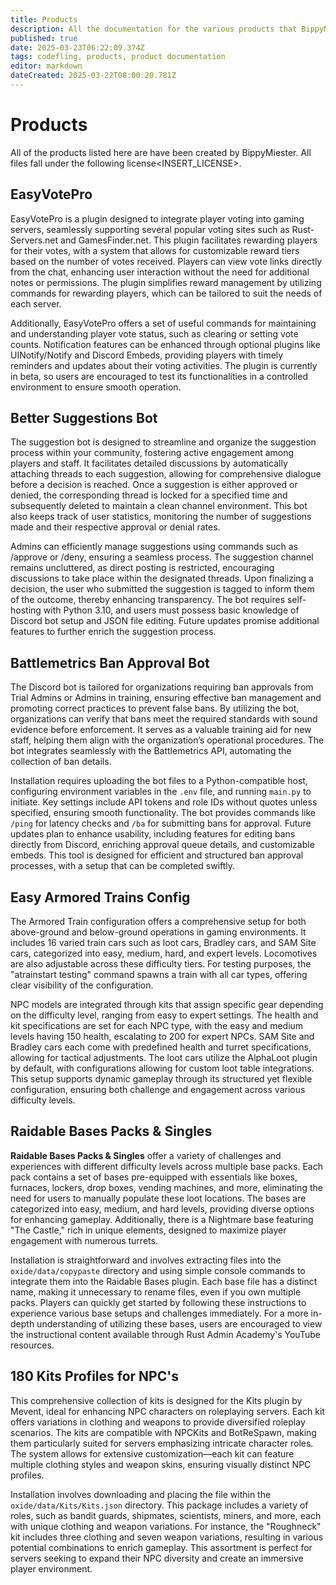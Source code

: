 ```yaml
---
title: Products
description: All the documentation for the various products that BippyMiester has created, sold, or given away for free.
published: true
date: 2025-03-23T06:22:09.374Z
tags: codefling, products, product documentation
editor: markdown
dateCreated: 2025-03-22T08:00:20.781Z
---
```


# Products

All of the products listed here are have been created by BippyMiester. All files fall under the following license<INSERT_LICENSE>.

## EasyVotePro

EasyVotePro is a plugin designed to integrate player voting into gaming servers, seamlessly supporting several popular voting sites such as Rust-Servers.net and GamesFinder.net. This plugin facilitates rewarding players for their votes, with a system that allows for customizable reward tiers based on the number of votes received. Players can view vote links directly from the chat, enhancing user interaction without the need for additional notes or permissions. The plugin simplifies reward management by utilizing commands for rewarding players, which can be tailored to suit the needs of each server.

Additionally, EasyVotePro offers a set of useful commands for maintaining and understanding player vote status, such as clearing or setting vote counts. Notification features can be enhanced through optional plugins like UINotify/Notify and Discord Embeds, providing players with timely reminders and updates about their voting activities. The plugin is currently in beta, so users are encouraged to test its functionalities in a controlled environment to ensure smooth operation.

## Better Suggestions Bot

The suggestion bot is designed to streamline and organize the suggestion process within your community, fostering active engagement among players and staff. It facilitates detailed discussions by automatically attaching threads to each suggestion, allowing for comprehensive dialogue before a decision is reached. Once a suggestion is either approved or denied, the corresponding thread is locked for a specified time and subsequently deleted to maintain a clean channel environment. This bot also keeps track of user statistics, monitoring the number of suggestions made and their respective approval or denial rates.

Admins can efficiently manage suggestions using commands such as /approve or /deny, ensuring a seamless process. The suggestion channel remains uncluttered, as direct posting is restricted, encouraging discussions to take place within the designated threads. Upon finalizing a decision, the user who submitted the suggestion is tagged to inform them of the outcome, thereby enhancing transparency. The bot requires self-hosting with Python 3.10, and users must possess basic knowledge of Discord bot setup and JSON file editing. Future updates promise additional features to further enrich the suggestion process.

## Battlemetrics Ban Approval Bot

The Discord bot is tailored for organizations requiring ban approvals from Trial Admins or Admins in training, ensuring effective ban management and promoting correct practices to prevent false bans. By utilizing the bot, organizations can verify that bans meet the required standards with sound evidence before enforcement. It serves as a valuable training aid for new staff, helping them align with the organization’s operational procedures. The bot integrates seamlessly with the Battlemetrics API, automating the collection of ban details.

Installation requires uploading the bot files to a Python-compatible host, configuring environment variables in the `.env` file, and running `main.py` to initiate. Key settings include API tokens and role IDs without quotes unless specified, ensuring smooth functionality. The bot provides commands like `/ping` for latency checks and `/ba` for submitting bans for approval. Future updates plan to enhance usability, including features for editing bans directly from Discord, enriching approval queue details, and customizable embeds. This tool is designed for efficient and structured ban approval processes, with a setup that can be completed swiftly.

## Easy Armored Trains Config

The Armored Train configuration offers a comprehensive setup for both above-ground and below-ground operations in gaming environments. It includes 16 varied train cars such as loot cars, Bradley cars, and SAM Site cars, categorized into easy, medium, hard, and expert levels. Locomotives are also adjustable across these difficulty tiers. For testing purposes, the "atrainstart testing" command spawns a train with all car types, offering clear visibility of the configuration.

NPC models are integrated through kits that assign specific gear depending on the difficulty level, ranging from easy to expert settings. The health and kit specifications are set for each NPC type, with the easy and medium levels having 150 health, escalating to 200 for expert NPCs. SAM Site and Bradley cars each come with predefined health and turret specifications, allowing for tactical adjustments. The loot cars utilize the AlphaLoot plugin by default, with configurations allowing for custom loot table integrations. This setup supports dynamic gameplay through its structured yet flexible configuration, ensuring both challenge and engagement across various difficulty levels.

## Raidable Bases Packs & Singles

**Raidable Bases Packs & Singles** offer a variety of challenges and experiences with different difficulty levels across multiple base packs. Each pack contains a set of bases pre-equipped with essentials like boxes, furnaces, lockers, drop boxes, vending machines, and more, eliminating the need for users to manually populate these loot locations. The bases are categorized into easy, medium, and hard levels, providing diverse options for enhancing gameplay. Additionally, there is a Nightmare base featuring "The Castle," rich in unique elements, designed to maximize player engagement with numerous turrets.

Installation is straightforward and involves extracting files into the `oxide/data/copypaste` directory and using simple console commands to integrate them into the Raidable Bases plugin. Each base file has a distinct name, making it unnecessary to rename files, even if you own multiple packs. Players can quickly get started by following these instructions to experience various base setups and challenges immediately. For a more in-depth understanding of utilizing these bases, users are encouraged to view the instructional content available through Rust Admin Academy's YouTube resources.

## 180 Kits Profiles for NPC's

This comprehensive collection of kits is designed for the Kits plugin by Mevent, ideal for enhancing NPC characters on roleplaying servers. Each kit offers variations in clothing and weapons to provide diversified roleplay scenarios. The kits are compatible with NPCKits and BotReSpawn, making them particularly suited for servers emphasizing intricate character roles. The system allows for extensive customization—each kit can feature multiple clothing styles and weapon skins, ensuring visually distinct NPC profiles.

Installation involves downloading and placing the file within the `oxide/data/Kits/Kits.json` directory. This package includes a variety of roles, such as bandit guards, shipmates, scientists, miners, and more, each with unique clothing and weapon variations. For instance, the "Roughneck" kit includes three clothing and seven weapon variations, resulting in various potential combinations to enrich gameplay. This assortment is perfect for servers seeking to expand their NPC diversity and create an immersive player environment.